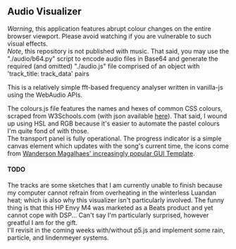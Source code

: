 ## Audio Visualizer

_Warning_, this application features abrupt colour changes on the entire browser viewport. Please avoid watching if you are vulnerable to such visual effects.  
_Note_, this repository is not published with music. That said, you may use the "./audio/b64.py" script to encode audio files in Base64 and generate the required (and omitted) "./audio.js" file comprised of an object with 'track_title: track_data' pairs  



This is a relatively simple fft-based frequency analyser written in vanilla-js using the WebAudio APIs.  

The colours.js file features the names and hexes of common CSS colours, scraped from W3Schools.com (with json available [here](https://gist.github.com/kendfss/6a27250ee81df61115b1b6661818725a)).
That said, I wound up using HSL and RGB because it's easier to automate the pastel colours I'm quite fond of with those.  
The transport panel is fully operational. The progress indicator is a simple canvas element which updates with the song's current time, the icons come from [Wanderson Magalhaes' increasingly popular GUI Template](https://github.com/Wanderson-Magalhaes/Simple_PySide_Base).  


#### TODO
The tracks are some sketches that I am currently unable to finish because my computer cannot refrain from overheating in the winterless Luandan heat; which is also why this visualizer isn't particularly involved. The funny thing is that this HP Envy M4 was marketed as a Beats product and yet cannot cope with DSP... Can't say I'm particularly surprised, however greatful I am for the gift.  
I'll revisit in the coming weeks with/without p5.js and implement some rain, particle, and lindenmeyer systems.  
